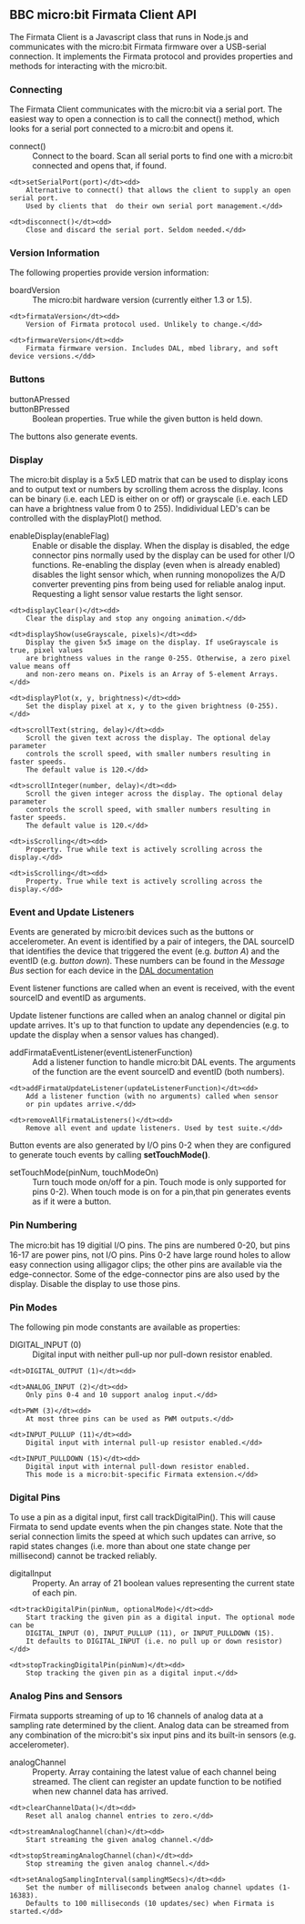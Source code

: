 ## BBC micro:bit Firmata Client API

The Firmata Client is a Javascript class that runs in Node.js and communicates
with the micro:bit Firmata firmware over a USB-serial connection. It implements the
Firmata protocol and provides properties and methods for interacting with the micro:bit.

### Connecting

The Firmata Client communicates with the micro:bit via a serial port. The easiest way
to open a connection is to call the connect() method, which looks for a serial port connected
to a micro:bit and opens it.

<dl>
	<dt>connect()</dt><dd>
		Connect to the board.
		Scan all serial ports to find one with a micro:bit connected and opens that, if found.</dd>

	<dt>setSerialPort(port)</dt><dd>
		Alternative to connect() that allows the client to supply an open serial port.
		Used by clients that  do their own serial port management.</dd>

	<dt>disconnect()</dt><dd>
		Close and discard the serial port. Seldom needed.</dd>
</dl>

### Version Information

The following properties provide version information:

<dl>
	<dt>boardVersion</dt><dd>
		The micro:bit hardware version (currently either 1.3 or 1.5).</dd>

	<dt>firmataVersion</dt><dd>
		Version of Firmata protocol used. Unlikely to change.</dd>

	<dt>firmwareVersion</dt><dd>
		Firmata firmware version. Includes DAL, mbed library, and soft device versions.</dd>
</dl>

### Buttons

<dl>
	<dt>buttonAPressed<br>
		buttonBPressed</dt><dd>
			Boolean properties. True while the given button is held down.</dd>
</dl>

The buttons also generate events.

### Display

The micro:bit display is a 5x5 LED matrix that can be used to display icons and to
output text or numbers by scrolling them across the display. Icons can be binary
(i.e. each LED is either on or off) or grayscale (i.e. each LED can have a brightness
value from 0 to 255). Indidividual LED's can be controlled with the displayPlot() method.

<dl>
	<dt>enableDisplay(enableFlag)</dt><dd>
		Enable or disable the display. When the display is disabled, the edge connector
		pins normally used by the display can be used for other I/O functions.
		Re-enabling the display (even when is already enabled) disables the light
		sensor which, when running monopolizes the A/D converter preventing pins
		from being used for reliable analog input. Requesting a light sensor value
		restarts the light sensor.</dd>

	<dt>displayClear()</dt><dd>
		Clear the display and stop any ongoing animation.</dd>

	<dt>displayShow(useGrayscale, pixels)</dt><dd>
		Display the given 5x5 image on the display. If useGrayscale is true, pixel values
		are brightness values in the range 0-255. Otherwise, a zero pixel value means off
		and non-zero means on. Pixels is an Array of 5-element Arrays.</dd>

	<dt>displayPlot(x, y, brightness)</dt><dd>
		Set the display pixel at x, y to the given brightness (0-255).</dd>

	<dt>scrollText(string, delay)</dt><dd>
		Scroll the given text across the display. The optional delay parameter
		controls the scroll speed, with smaller numbers resulting in faster speeds.
		The default value is 120.</dd>

	<dt>scrollInteger(number, delay)</dt><dd>
		Scroll the given integer across the display. The optional delay parameter
		controls the scroll speed, with smaller numbers resulting in faster speeds.
		The default value is 120.</dd>

	<dt>isScrolling</dt><dd>
		Property. True while text is actively scrolling across the display.</dd>

	<dt>isScrolling</dt><dd>
		Property. True while text is actively scrolling across the display.</dd>
</dl>

### Event and Update Listeners

Events are generated by micro:bit devices such as the buttons or accelerometer.
An event is identified by a pair of integers, the DAL sourceID that identifies
the device that triggered the event (e.g. *button A*) and the eventID (e.g. *button down*).
These numbers can be found in the *Message Bus* section for each device in the
[DAL documentation](https://lancaster-university.github.io/microbit-docs/)

Event listener functions are called when an event is received,
with the event sourceID and eventID as arguments.

Update listener functions are called when an analog channel or digital pin update arrives.
It's up to that function to update any dependencies (e.g. to update the display when a sensor
values has changed).

<dl>
	<dt>addFirmataEventListener(eventListenerFunction)</dt><dd>
		Add a listener function to handle micro:bit DAL events.
		The arguments of the function are the event sourceID and eventID (both numbers).</dd>

	<dt>addFirmataUpdateListener(updateListenerFunction)</dt><dd>
		Add a listener function (with no arguments) called when sensor
		or pin updates arrive.</dd>

	<dt>removeAllFirmataListeners()</dt><dd>
		Remove all event and update listeners. Used by test suite.</dd>
</dl>

Button events are also generated by I/O pins 0-2 when they are configured to generate
touch events by calling **setTouchMode()**.

<dl>
	<dt>setTouchMode(pinNum, touchModeOn)</dt><dd>
		Turn touch mode on/off for a pin. Touch mode is only supported for pins 0-2).
		When touch mode is on for a pin,that  pin generates events as if it were a button.</dd>
</dl>

### Pin Numbering

The micro:bit has 19 digitial I/O pins. The pins are numbered 0-20, but pins 16-17 are
power pins, not I/O pins. Pins 0-2 have large round holes to allow easy connection
using alligagor clips; the other pins are available via the edge-connector. Some of the
edge-connector pins are also used by the display. Disable the display to use those pins.

### Pin Modes

The following pin mode constants are available as properties:

<dl>
	<dt>DIGITAL_INPUT (0)</dt><dd>
		Digital input with neither pull-up nor pull-down resistor enabled.</dd>

	<dt>DIGITAL_OUTPUT (1)</dt><dd>

	<dt>ANALOG_INPUT (2)</dt><dd>
		Only pins 0-4 and 10 support analog input.</dd>

	<dt>PWM	(3)</dt><dd>
		At most three pins can be used as PWM outputs.</dd>

	<dt>INPUT_PULLUP (11)</dt><dd>
		Digital input with internal pull-up resistor enabled.</dd>

	<dt>INPUT_PULLDOWN (15)</dt><dd>
		Digital input with internal pull-down resistor enabled.
		This mode is a micro:bit-specific Firmata extension.</dd>
</dl>

### Digital Pins

To use a pin as a digital input, first call trackDigitalPin(). This will cause Firmata
to send update events when the pin changes state. Note that the serial connection limits
the speed at which such updates can arrive, so rapid states changes (i.e. more than about
one state change per millisecond) cannot be tracked reliably.

<dl>
	<dt>digitalInput</dt><dd>
		Property. An array of 21 boolean values representing the current state of each pin.</dd>

	<dt>trackDigitalPin(pinNum, optionalMode)</dt><dd>
		Start tracking the given pin as a digital input. The optional mode can be
		DIGITAL_INPUT (0), INPUT_PULLUP (11), or INPUT_PULLDOWN (15).
		It defaults to DIGITAL_INPUT (i.e. no pull up or down resistor)</dd>

	<dt>stopTrackingDigitalPin(pinNum)</dt><dd>
		Stop tracking the given pin as a digital input.</dd>
</dl>

### Analog Pins and Sensors

Firmata supports streaming of up to 16 channels of analog data at a sampling rate determined
by the client. Analog data can be streamed from any combination of the micro:bit's
six input pins and its built-in sensors (e.g. accelerometer).

<dl>
	<dt>analogChannel</dt><dd>
		Property. Array containing the latest value of each channel being streamed.
		The client can register an update function to be notified when new
		channel data has arrived.</dd>

	<dt>clearChannelData()</dt><dd>
		Reset all analog channel entries to zero.</dd>

	<dt>streamAnalogChannel(chan)</dt><dd>
		Start streaming the given analog channel.</dd>

	<dt>stopStreamingAnalogChannel(chan)</dt><dd>
		Stop streaming the given analog channel.</dd>

	<dt>setAnalogSamplingInterval(samplingMSecs)</dt><dd>
		Set the number of milliseconds between analog channel updates (1-16383).
		Defaults to 100 milliseconds (10 updates/sec) when Firmata is started.</dd>
</dl>

